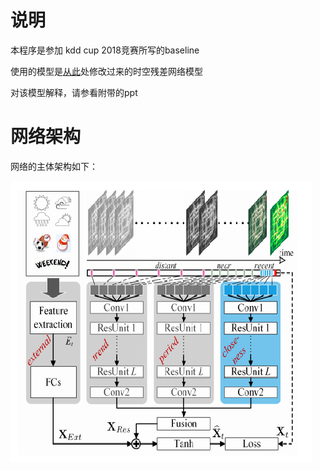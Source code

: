 # 说明
本程序是参加 kdd cup 2018竞赛所写的baseline

使用的模型是[从此](https://github.com/lucktroy/DeepST)处修改过来的时空残差网络模型 

对该模型解释，请参看附带的ppt

# 网络架构
网络的主体架构如下：
 
      
![image](https://github.com/isthegoal/kdd_cup_2018_deepst_baseline/blob/master/images/image33.png)



